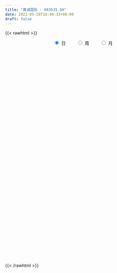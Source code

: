 ```yaml
---
title: "嘉诚国际 - 603535.SH"
date: 2022-05-20T16:40:33+08:00
draft: false
---
```

{{< rawhtml >}}
    <div style="text-align: center">
        <label style="padding: 1rem;"><input style="margin-right: .5rem" type="radio" name="period" value="D" checked onclick="period_change(this)">日</label>
        <label style="padding: 1rem;"><input style="margin-right: .5rem" type="radio" name="period" value="W" onclick="period_change(this)">周</label>
        <label style="padding: 1rem;"><input style="margin-right: .5rem" type="radio" name="period" value="M" onclick="period_change(this)">月</label>
    </div>
    <div id="chart" style="height: 700px;"></div> 
    <script type="text/javascript">
        const D_v = [5474.0,6728.0,9904.01,9000.8,18317.0,8540.0,7484.05,11068.0,3786.0,6692.0,7506.15,4840.0,6735.88,3877.0,5983.0,8461.0,4620.35,6652.0,7054.0,5650.88,4714.0,8158.06,8884.0,8873.06,5927.0,6206.0,4154.0,9718.0,14602.03,11935.88,9501.0,8837.0,4583.0,4669.0,15268.47,7965.76,5159.88,4636.0,4028.0,7026.0,6794.88,3741.0,4740.06,6861.77,4199.64,17019.88,8993.46,8560.58,42559.51,40808.96,31983.35,25104.99,23996.27,22132.36,21443.02,19028.98,17887.05,7284.05,8096.17,8415.13,5701.96,5012.75,5044.75,6566.85,5181.09,7405.0,5304.09,4815.17,4063.0,5772.0,2748.04,7797.25,18089.92,9396.36,6008.33,3926.34,6833.25,6961.84,33773.24,9481.35,6292.98,7517.74,4891.0,10297.82,16087.92,19793.38,14656.0,8674.0,8065.0,6380.0,11327.0,9931.0,9212.0,11318.58,12295.0,8792.34,22985.98,15482.66,10609.99,13402.08,10913.34,10750.28,13537.17,15151.98,39828.34,35372.65,31823.0,22790.06,21709.08,10260.0,13801.23,10175.88,7715.99,5511.0,7524.03,5510.0,6504.04,7995.0,5979.0,4345.0,8140.0,3617.0,11605.0,8611.0,5708.0,7889.0,6193.0,5546.0,10258.0,5137.0,11993.0,9915.0,7647.0,4811.0,6727.34,3953.0,9766.88,6467.88,5397.0,6968.88,4775.0,13165.0,14379.26,5887.02,20943.28,12425.0,17343.0,9926.0,10550.88,12128.0,7964.0,8994.0,11842.0,8363.17,7192.88,5686.0,4673.0,6340.0,12408.27,13201.0,5887.34,7025.26,9300.26,14498.0,10549.48,5328.9,7499.99,5837.08,7097.93,7334.6,12802.48,8952.0,8214.0,6678.26,6589.0,6432.0,7099.0,5095.0,4744.0,5756.0,5604.0,5386.0,6361.5,4472.5,4229.5,8813.0,17892.0,10541.91,9136.0,4436.0,8836.5,7533.0,8285.46,28966.44,21257.0,8160.84,29721.01,13032.84,11785.84,13395.33,13733.33,12494.0,10922.0,15006.01,17164.94,12459.99,14166.0,17310.97,9040.0,11892.14,7634.0,6482.0,3480.0,4760.0,5048.0,3838.0,12369.0,14850.99,30538.11,11161.0,15217.0,17423.0,10286.97,87327.69,58895.5,72169.39,66065.32,54083.2,36352.36,29902.13,26072.93,18416.57,16633.56,25506.0,22919.0,16959.0,18579.57,24999.69,18230.14,12375.0,11581.0,10399.88,31751.07,18454.0,11843.31,10471.0,6971.0,8501.0,9916.45,8753.0]
const D_histogram = [0.0,0.0318131054,0.109822654,0.181272612,0.2272727488,0.2244806878,0.2168363929,0.1710533358,0.1345634919,0.1029519081,0.1114561899,0.1087686959,0.0970576242,0.0813470384,0.0618660368,0.0351712065,-0.0316316421,-0.0780010043,-0.1076781613,-0.1333689724,-0.1504560165,-0.0921928751,-0.0188126017,0.0131542874,-0.0328172246,-0.0666079918,-0.0978417211,-0.0460764693,0.0945544133,0.2056691333,0.2258175802,0.1447426494,0.0887716544,0.0372654882,0.1146217818,0.1297161037,0.1339656899,0.0488076216,-0.0161395682,-0.0967842702,-0.198097698,-0.2576041585,-0.3031100063,-0.2769479043,-0.2180612308,-0.0559929621,0.0465757317,0.1178235392,0.3785939295,0.5241004961,0.5153663721,0.4766829113,0.3469958474,0.0924655145,-0.0579247997,-0.1732021632,-0.1709569215,-0.1768547391,-0.1769716718,-0.2023161726,-0.2194171214,-0.2528651568,-0.2420521753,-0.2232320525,-0.1890539057,-0.0982557857,-0.0544393374,-0.039428584,-0.069334947,-0.1026943602,-0.1273007885,-0.1148466596,0.0506332354,0.15007419,0.1757648887,0.182200952,0.1611378581,0.2065386847,0.2990433756,0.3000310554,0.2365402719,0.1615900478,0.0938669892,0.1227165434,0.1752041883,0.1672429554,0.0608029168,-0.0483137111,-0.1494487228,-0.2233461313,-0.3338627366,-0.4161047765,-0.505359518,-0.5753100416,-0.4960803212,-0.501868575,-0.6418219445,-0.7313471826,-0.7465290274,-0.5817903147,-0.4570950134,-0.3700130115,-0.3593675459,-0.3057489194,-0.0460672964,0.0937754982,0.0731035633,0.1231343071,0.1392719347,0.1215154442,0.0493452815,0.0520396399,0.0509818237,0.0443205886,0.0286518267,0.0336204661,0.0696942592,0.0428040085,0.0320062015,0.0324260935,0.0633936403,0.0855747664,0.0626003224,0.0168521578,0.0045001926,0.0513699934,0.0925796467,0.0965996879,0.1502694068,0.1674467916,0.2351360429,0.2423324727,0.2017491273,0.1596893824,0.1306704918,0.0791399179,0.0511201141,0.0430177966,0.0419824746,0.0268280727,0.0188736165,-0.0084447965,-0.0668704911,-0.0815898404,0.032874582,0.1060853996,0.2029664726,0.2555354977,0.2635907082,0.2120899993,0.1331352699,0.0344266211,-0.0498693907,-0.0695451112,-0.1138985142,-0.1315677826,-0.1446875398,-0.1175621517,-0.0708331324,-0.0862190663,-0.0738021891,-0.0425272216,-0.0367128176,-0.0419723131,-0.0716702854,-0.0747605253,-0.0582884578,-0.0322002866,-0.0243534809,-0.0538229114,-0.101823043,-0.154222301,-0.1820297745,-0.2021236471,-0.2152305728,-0.2138461018,-0.2686960756,-0.2742565379,-0.2645993072,-0.2331817379,-0.145844691,-0.034086108,0.0316771726,0.0708354601,0.0968476525,0.0549617156,-0.0076275163,-0.0256497426,0.0076011649,0.0208127329,0.0800744498,0.0717366157,0.0870344672,0.1448643494,0.2259907714,0.2831277916,0.4268873422,0.4773086338,0.5005959778,0.514087218,0.4072404199,0.2992022269,0.173700883,0.0568387723,0.0152057873,-0.1041243774,-0.3077804822,-0.4188958751,-0.4180038705,-0.3128166587,-0.275333851,-0.2388663865,-0.2114225224,-0.2167564964,-0.1837872626,-0.1619430955,-0.112110019,0.0907553066,0.2287253859,0.2627450837,0.3396330365,0.3594513921,0.388228351,0.5682839822,0.5982132804,0.5374956756,0.3727806027,0.0957837346,-0.0113723344,-0.1091787018,-0.1517146574,-0.2425482658,-0.2887781893,-0.4386250249,-0.5475591509,-0.5824099965,-0.6276611122,-0.5396965869,-0.4003341953,-0.2887566188,-0.1806396731,-0.073565972,0.0950552586,0.1636473771,0.2064177932,0.2398637523,0.2524017991,0.2423063354,0.2033235189,0.2026979883]
const D_fast = [0.0,0.0397663818,0.1452315939,0.2619997049,0.3648180288,0.4181461399,0.4647109432,0.46169122,0.4588422491,0.4529686423,0.4893369716,0.5138416515,0.5263949859,0.5310211598,0.5270066674,0.5091046386,0.4343938795,0.3685242662,0.311927569,0.2528945148,0.1981934665,0.2334083891,0.3020855121,0.337340973,0.2831651549,0.2327223897,0.1770282302,0.2172743647,0.3815438505,0.544075854,0.6206786959,0.5757894274,0.5420113461,0.4998215519,0.6058332909,0.6533566387,0.6910976475,0.6181414846,0.5491594027,0.4443186332,0.2934807808,0.1695732808,0.0482899314,0.0052150573,0.0095864231,0.1576564513,0.271869078,0.3725727703,0.727991643,1.0045233337,1.1246308026,1.2051180697,1.1621799676,0.9307660133,0.7658944992,0.6073165949,0.5668226062,0.5167111038,0.4723512532,0.3964277092,0.3244724801,0.2278081555,0.1781080931,0.1411202028,0.1280348733,0.1942690467,0.2244756607,0.2296292682,0.1823891684,0.1233561652,0.0669245397,0.0506670037,0.2288052076,0.3657647097,0.4353966306,0.4873829318,0.5066043025,0.6036398003,0.770905335,0.8469007787,0.8425450632,0.807992351,0.7637360397,0.8232647298,0.9195534217,0.9534029277,0.8621636183,0.7409685627,0.6024713702,0.4727374289,0.2787551394,0.0924869054,-0.1231077156,-0.3368857496,-0.3816761095,-0.5129315071,-0.8133403627,-1.0857023964,-1.287516498,-1.268225364,-1.2578038161,-1.263225067,-1.3424214879,-1.3652400913,-1.1170752924,-0.9537886232,-0.9561846673,-0.8753703467,-0.8244147354,-0.8117923649,-0.8716262072,-0.8559219389,-0.8442342992,-0.8398153871,-0.8483211923,-0.8349474364,-0.7814500785,-0.7976393271,-0.8004355837,-0.7919091684,-0.7450932115,-0.7015183938,-0.7088427572,-0.7503778823,-0.7616047994,-0.7018925002,-0.6375379353,-0.6093679721,-0.5181309015,-0.4590918188,-0.3326185567,-0.2648390088,-0.2549850723,-0.2571224717,-0.2534737393,-0.2852193337,-0.300459109,-0.2978069773,-0.2883466807,-0.2967940644,-0.3000301165,-0.3294597286,-0.404603046,-0.4397198554,-0.3170367875,-0.21730462,-0.0696819289,0.0467709707,0.1207238582,0.1222456491,0.0765747372,-0.0135272563,-0.1102906158,-0.1473526141,-0.2201806457,-0.2707418597,-0.3200335018,-0.3222986516,-0.2932779154,-0.330218616,-0.336252286,-0.3156091239,-0.3189729243,-0.3347254981,-0.3823410417,-0.404121413,-0.4022214599,-0.3841833603,-0.3824249249,-0.4253500833,-0.4988059756,-0.5897608089,-0.663075726,-0.7337005104,-0.8006150792,-0.8526921336,-0.9747161264,-1.0488407232,-1.1053333193,-1.1322111844,-1.0813353102,-0.9780982543,-0.9044156805,-0.847548528,-0.7973244225,-0.8254699305,-0.8899660415,-0.9144007035,-0.8792495047,-0.8608347535,-0.7815544241,-0.7719581043,-0.734901636,-0.6408556664,-0.5032315516,-0.3753125835,-0.1248311974,0.0449172527,0.1933535911,0.3353666358,0.3303299428,0.2970923064,0.2150161833,0.1123637657,0.0745322274,-0.0708290316,-0.351430257,-0.5672696186,-0.6708785816,-0.6438955345,-0.6752461895,-0.6984953217,-0.7239070882,-0.7834301863,-0.7964077682,-0.8150493749,-0.7932438032,-0.567689651,-0.3725382251,-0.2728322565,-0.1110360445,-0.0013548408,0.1244792058,0.4466058325,0.6260884509,0.6997447649,0.6282248427,0.3751739083,0.2651747556,0.1400737129,0.0596090929,-0.091861582,-0.2102860528,-0.4697891447,-0.7156130583,-0.8960664031,-1.0982327969,-1.1451924182,-1.1059135755,-1.0665251537,-1.0035681263,-0.9148859182,-0.7225008729,-0.6129969101,-0.5186220457,-0.4252101486,-0.3495716519,-0.2990905318,-0.2872424686,-0.2371935021]
const D_slow = [0.0,0.0079532764,0.0354089399,0.0807270929,0.1375452801,0.193665452,0.2478745503,0.2906378842,0.3242787572,0.3500167342,0.3778807817,0.4050729557,0.4293373617,0.4496741213,0.4651406305,0.4739334322,0.4660255216,0.4465252705,0.4196057302,0.3862634871,0.348649483,0.3256012642,0.3208981138,0.3241866857,0.3159823795,0.2993303816,0.2748699513,0.263350834,0.2869894373,0.3384067206,0.3948611157,0.431046778,0.4532396916,0.4625560637,0.4912115091,0.5236405351,0.5571319575,0.569333863,0.5652989709,0.5411029034,0.4915784788,0.4271774392,0.3513999377,0.2821629616,0.2276476539,0.2136494134,0.2252933463,0.2547492311,0.3493977135,0.4804228375,0.6092644305,0.7284351584,0.8151841202,0.8383004988,0.8238192989,0.7805187581,0.7377795277,0.6935658429,0.649322925,0.5987438818,0.5438896015,0.4806733123,0.4201602685,0.3643522553,0.3170887789,0.2925248325,0.2789149981,0.2690578521,0.2517241154,0.2260505253,0.1942253282,0.1655136633,0.1781719722,0.2156905197,0.2596317418,0.3051819798,0.3454664444,0.3971011156,0.4718619594,0.5468697233,0.6060047913,0.6464023032,0.6698690505,0.7005481864,0.7443492334,0.7861599723,0.8013607015,0.7892822737,0.751920093,0.6960835602,0.612617876,0.5085916819,0.3822518024,0.238424292,0.1144042117,-0.0110629321,-0.1715184182,-0.3543552138,-0.5409874707,-0.6864350493,-0.8007088027,-0.8932120556,-0.983053942,-1.0594911719,-1.071007996,-1.0475641214,-1.0292882306,-0.9985046538,-0.9636866701,-0.9333078091,-0.9209714887,-0.9079615788,-0.8952161228,-0.8841359757,-0.876973019,-0.8685679025,-0.8511443377,-0.8404433356,-0.8324417852,-0.8243352619,-0.8084868518,-0.7870931602,-0.7714430796,-0.7672300401,-0.766104992,-0.7532624936,-0.730117582,-0.70596766,-0.6684003083,-0.6265386104,-0.5677545997,-0.5071714815,-0.4567341997,-0.4168118541,-0.3841442311,-0.3643592516,-0.3515792231,-0.340824774,-0.3303291553,-0.3236221371,-0.318903733,-0.3210149321,-0.3377325549,-0.358130015,-0.3499113695,-0.3233900196,-0.2726484015,-0.208764527,-0.14286685,-0.0898443502,-0.0565605327,-0.0479538774,-0.0604212251,-0.0778075029,-0.1062821315,-0.1391740771,-0.175345962,-0.2047365,-0.2224447831,-0.2439995496,-0.2624500969,-0.2730819023,-0.2822601067,-0.292753185,-0.3106707563,-0.3293608877,-0.3439330021,-0.3519830738,-0.358071444,-0.3715271718,-0.3969829326,-0.4355385078,-0.4810459515,-0.5315768633,-0.5853845064,-0.6388460319,-0.7060200508,-0.7745841853,-0.8407340121,-0.8990294465,-0.9354906193,-0.9440121463,-0.9360928531,-0.9183839881,-0.894172075,-0.8804316461,-0.8823385252,-0.8887509608,-0.8868506696,-0.8816474864,-0.8616288739,-0.84369472,-0.8219361032,-0.7857200158,-0.729222323,-0.6584403751,-0.5517185396,-0.4323913811,-0.3072423867,-0.1787205822,-0.0769104772,-0.0021099204,0.0413153003,0.0555249934,0.0593264402,0.0332953458,-0.0436497747,-0.1483737435,-0.2528747111,-0.3310788758,-0.3999123385,-0.4596289352,-0.5124845658,-0.5666736899,-0.6126205055,-0.6531062794,-0.6811337842,-0.6584449575,-0.601263611,-0.5355773401,-0.450669081,-0.360806233,-0.2637491452,-0.1216781497,0.0278751704,0.1622490893,0.25544424,0.2793901737,0.2765470901,0.2492524146,0.2113237503,0.1506866838,0.0784921365,-0.0311641197,-0.1680539074,-0.3136564066,-0.4705716846,-0.6054958314,-0.7055793802,-0.7777685349,-0.8229284532,-0.8413199462,-0.8175561315,-0.7766442872,-0.7250398389,-0.6650739009,-0.6019734511,-0.5413968672,-0.4905659875,-0.4398914904]
const D_data = [['2021-05-11', 30.8092, 30.7594, 30.201, 31.0086],['2021-05-12', 30.6098, 31.2579, 30.211, 31.3077],['2021-05-13', 31.2579, 32.1951, 30.4503, 32.4544],['2021-05-14', 32.235, 32.6438, 31.906, 33.1224],['2021-05-17', 32.6538, 32.8233, 32.6538, 33.6409],['2021-05-18', 32.8233, 32.5341, 32.3447, 33.1024],['2021-05-19', 32.4643, 32.6538, 31.7963, 33.1224],['2021-05-20', 32.8931, 32.225, 31.8561, 32.8931],['2021-05-21', 32.225, 32.2849, 31.9159, 32.7535],['2021-05-24', 32.3048, 32.3048, 31.7365, 32.5042],['2021-05-25', 32.0854, 32.8831, 31.8063, 32.9828],['2021-05-26', 32.913, 32.903, 32.6737, 33.4215],['2021-05-27', 32.903, 32.8931, 31.2479, 33.0925],['2021-05-28', 32.903, 32.903, 32.4045, 33.3318],['2021-05-31', 32.7535, 32.8831, 31.906, 33.6608],['2021-06-01', 32.5541, 32.7734, 32.5441, 33.2022],['2021-06-02', 32.7734, 32.0854, 32.0057, 32.7734],['2021-06-03', 32.0555, 32.0555, 31.8661, 32.3547],['2021-06-04', 31.906, 32.0456, 30.9488, 32.4544],['2021-06-07', 31.7764, 31.906, 31.0186, 32.3447],['2021-06-08', 31.8561, 31.8362, 31.3077, 31.9459],['2021-06-09', 32.0755, 32.8432, 31.6767, 33.262],['2021-06-10', 33.0426, 33.3916, 32.4045, 33.5112],['2021-06-11', 33.3019, 33.2022, 32.9529, 34.1892],['2021-06-15', 33.6907, 32.225, 31.8362, 33.6907],['2021-06-16', 31.9259, 32.1652, 31.567, 32.4045],['2021-06-17', 32.1054, 31.9957, 31.567, 32.2549],['2021-06-18', 32.1054, 33.0725, 31.3875, 33.5511],['2021-06-21', 33.0725, 34.7675, 32.8432, 35.8045],['2021-06-22', 34.7675, 35.2461, 34.5183, 36.6919],['2021-06-23', 35.7546, 34.6878, 34.0895, 35.8942],['2021-06-24', 34.4285, 33.4614, 33.4614, 34.6878],['2021-06-25', 33.4614, 33.5611, 33.1623, 33.9998],['2021-06-28', 33.5412, 33.4414, 32.9429, 33.8702],['2021-06-29', 33.3816, 35.2561, 33.0526, 35.7945],['2021-06-30', 35.296, 34.8972, 34.4983, 35.8444],['2021-07-01', 34.7775, 34.9969, 34.4485, 35.2162],['2021-07-02', 34.6479, 33.8104, 33.7007, 35.1464],['2021-07-05', 33.8104, 33.7505, 33.591, 34.259],['2021-07-06', 34.3986, 33.1922, 32.6937, 34.3986],['2021-07-07', 32.8133, 32.3945, 32.0256, 33.7306],['2021-07-08', 32.2549, 32.3646, 31.906, 32.7435],['2021-07-09', 32.3048, 32.0854, 31.5869, 32.4444],['2021-07-12', 32.0854, 32.7435, 31.5769, 33.0426],['2021-07-13', 32.6538, 33.2221, 32.3048, 33.2321],['2021-07-14', 33.2321, 35.0367, 32.5142, 35.8843],['2021-07-15', 35.1763, 35.0367, 33.92, 35.5552],['2021-07-16', 34.4983, 35.2162, 34.4983, 35.8743],['2021-07-19', 35.8942, 38.7358, 35.8942, 38.7358],['2021-07-20', 37.8883, 38.8156, 37.1904, 39.6731],['2021-07-21', 38.7757, 37.7488, 37.4895, 40.052],['2021-07-22', 38.8854, 37.7388, 36.313, 39.2045],['2021-07-23', 37.6391, 36.5822, 35.964, 37.8684],['2021-07-26', 36.6719, 34.269, 33.7605, 36.9013],['2021-07-27', 34.259, 34.608, 34.1095, 36.3529],['2021-07-28', 32.1154, 34.3488, 32.1154, 34.8373],['2021-07-29', 33.9101, 35.4854, 33.9101, 35.974],['2021-07-30', 35.5951, 35.3359, 34.4585, 35.8344],['2021-08-02', 35.0467, 35.3458, 34.628, 35.625],['2021-08-03', 35.306, 34.8972, 34.618, 35.9939],['2021-08-04', 34.7975, 34.7975, 33.5112, 34.9969],['2021-08-05', 34.4983, 34.3388, 33.9998, 34.7875],['2021-08-06', 34.3288, 34.6977, 33.7904, 34.8473],['2021-08-09', 34.7775, 34.7476, 33.8602, 35.276],['2021-08-10', 34.6579, 34.967, 34.0995, 35.0766],['2021-08-11', 34.947, 35.9441, 34.7975, 36.1933],['2021-08-12', 36.03, 35.7, 35.05, 36.03],['2021-08-13', 35.5, 35.5, 34.8, 35.87],['2021-08-16', 35.5, 34.89, 34.56, 35.5],['2021-08-17', 34.86, 34.64, 34.09, 35.22],['2021-08-18', 34.8, 34.53, 34.25, 34.88],['2021-08-19', 34.58, 34.89, 34.28, 35.0],['2021-08-20', 34.89, 37.29, 34.38, 37.36],['2021-08-23', 36.99, 37.29, 35.78, 37.9],['2021-08-24', 37.0, 36.87, 36.54, 37.55],['2021-08-25', 36.23, 36.9, 36.23, 37.35],['2021-08-26', 37.03, 36.7, 35.8, 37.59],['2021-08-27', 36.45, 37.8, 36.1, 37.84],['2021-08-30', 37.8, 39.03, 36.45, 40.01],['2021-08-31', 38.66, 38.45, 37.21, 38.95],['2021-09-01', 38.4, 37.77, 36.81, 38.4],['2021-09-02', 37.23, 37.5, 36.0, 37.76],['2021-09-03', 37.01, 37.4, 36.69, 37.69],['2021-09-06', 37.89, 38.69, 37.13, 38.8],['2021-09-07', 38.65, 39.43, 38.52, 40.11],['2021-09-08', 40.0, 39.04, 38.35, 40.18],['2021-09-09', 38.97, 37.7, 36.96, 38.97],['2021-09-10', 37.37, 37.2, 36.95, 37.7],['2021-09-13', 37.0, 36.76, 36.13, 37.18],['2021-09-14', 36.55, 36.58, 36.36, 37.27],['2021-09-15', 36.56, 35.49, 35.35, 36.57],['2021-09-16', 35.73, 35.1, 34.4, 36.28],['2021-09-17', 35.03, 34.24, 33.68, 35.1],['2021-09-22', 33.58, 33.66, 32.5, 34.24],['2021-09-23', 33.5, 35.15, 33.2, 35.29],['2021-09-24', 35.56, 33.89, 33.68, 35.56],['2021-09-27', 34.2, 31.34, 30.5, 34.2],['2021-09-28', 31.34, 30.76, 30.37, 31.89],['2021-09-29', 30.51, 30.75, 30.51, 31.8],['2021-09-30', 31.86, 32.79, 31.03, 32.97],['2021-10-08', 33.12, 32.55, 32.3, 34.0],['2021-10-11', 32.56, 32.2, 31.61, 33.07],['2021-10-12', 31.97, 31.08, 30.0, 32.58],['2021-10-13', 31.1, 31.38, 30.75, 32.22],['2021-10-14', 31.77, 34.52, 31.41, 34.52],['2021-10-15', 35.2, 33.97, 33.1, 36.98],['2021-10-18', 33.7, 32.2, 31.29, 33.7],['2021-10-19', 32.56, 33.1, 32.56, 34.89],['2021-10-20', 33.04, 32.82, 32.67, 33.8],['2021-10-21', 33.05, 32.36, 32.1, 33.05],['2021-10-22', 32.06, 31.37, 31.19, 32.53],['2021-10-25', 31.35, 32.03, 30.7, 32.08],['2021-10-26', 32.0, 31.9, 31.65, 32.37],['2021-10-27', 31.94, 31.72, 31.46, 32.09],['2021-10-28', 31.75, 31.45, 31.23, 32.19],['2021-10-29', 31.9, 31.58, 31.04, 31.9],['2021-11-01', 31.7, 32.0, 31.18, 32.29],['2021-11-02', 32.7, 31.16, 31.0, 32.7],['2021-11-03', 31.31, 31.17, 30.68, 31.48],['2021-11-04', 31.32, 31.19, 31.09, 31.48],['2021-11-05', 31.19, 31.58, 30.9, 31.62],['2021-11-08', 31.58, 31.56, 31.1, 31.61],['2021-11-09', 31.63, 30.94, 30.35, 31.63],['2021-11-10', 30.59, 30.39, 30.07, 30.75],['2021-11-11', 30.34, 30.55, 30.34, 30.97],['2021-11-12', 30.75, 31.3, 30.43, 31.57],['2021-11-15', 31.34, 31.42, 31.13, 31.74],['2021-11-16', 31.3, 31.05, 31.01, 31.69],['2021-11-17', 31.39, 31.83, 30.61, 32.18],['2021-11-18', 31.79, 31.6, 31.51, 32.0],['2021-11-19', 31.48, 32.54, 31.35, 33.07],['2021-11-22', 32.48, 32.1, 31.95, 32.52],['2021-11-23', 32.09, 31.52, 31.5, 32.38],['2021-11-24', 31.69, 31.36, 31.1, 31.69],['2021-11-25', 31.45, 31.39, 30.68, 31.65],['2021-11-26', 31.37, 30.92, 30.81, 31.38],['2021-11-29', 30.7, 31.0, 30.0, 31.65],['2021-11-30', 30.84, 31.14, 30.84, 31.45],['2021-12-01', 31.12, 31.19, 30.86, 31.3],['2021-12-02', 31.29, 30.95, 30.75, 31.31],['2021-12-03', 31.18, 30.95, 30.65, 31.25],['2021-12-06', 30.93, 30.57, 30.5, 31.35],['2021-12-07', 30.63, 29.87, 29.2, 30.8],['2021-12-08', 29.95, 30.11, 29.67, 30.35],['2021-12-09', 30.36, 31.93, 30.08, 32.0],['2021-12-10', 31.91, 31.93, 31.12, 32.24],['2021-12-13', 32.3, 32.77, 31.99, 33.11],['2021-12-14', 32.98, 32.77, 32.4, 32.98],['2021-12-15', 32.77, 32.56, 32.14, 32.92],['2021-12-16', 32.56, 31.87, 31.54, 32.7],['2021-12-17', 31.83, 31.3, 31.1, 32.47],['2021-12-20', 31.2, 30.63, 30.45, 31.98],['2021-12-21', 30.63, 30.3, 30.0, 30.78],['2021-12-22', 30.35, 30.77, 30.3, 31.2],['2021-12-23', 30.77, 30.2, 30.05, 30.77],['2021-12-24', 30.13, 30.25, 29.8, 30.51],['2021-12-27', 30.28, 30.09, 29.7, 30.29],['2021-12-28', 30.19, 30.5, 29.9, 30.69],['2021-12-29', 30.49, 30.84, 30.03, 31.34],['2021-12-30', 30.87, 30.05, 30.02, 30.87],['2021-12-31', 30.05, 30.29, 29.92, 30.45],['2022-01-04', 30.3, 30.56, 30.17, 30.74],['2022-01-05', 30.68, 30.27, 30.2, 31.16],['2022-01-06', 30.1, 30.06, 29.85, 30.85],['2022-01-07', 30.1, 29.57, 29.41, 30.38],['2022-01-10', 29.68, 29.71, 29.11, 29.83],['2022-01-11', 29.8, 29.89, 29.71, 30.5],['2022-01-12', 30.08, 30.04, 29.65, 30.48],['2022-01-13', 30.25, 29.83, 29.73, 30.25],['2022-01-14', 29.88, 29.22, 29.2, 29.97],['2022-01-17', 29.02, 28.66, 28.56, 29.46],['2022-01-18', 28.79, 28.17, 28.13, 28.79],['2022-01-19', 28.29, 28.06, 27.75, 28.47],['2022-01-20', 27.84, 27.8, 27.41, 28.33],['2022-01-21', 27.89, 27.55, 27.31, 27.94],['2022-01-24', 27.15, 27.44, 27.1, 27.56],['2022-01-25', 27.65, 26.3, 26.2, 27.65],['2022-01-26', 26.38, 26.43, 25.0, 26.67],['2022-01-27', 26.54, 26.3, 26.03, 26.66],['2022-01-28', 26.3, 26.36, 25.77, 26.9],['2022-02-07', 26.47, 27.1, 26.46, 27.2],['2022-02-08', 27.3, 27.74, 27.04, 27.82],['2022-02-09', 27.83, 27.51, 27.13, 28.1],['2022-02-10', 27.4, 27.37, 27.25, 27.75],['2022-02-11', 27.46, 27.32, 26.91, 27.46],['2022-02-14', 27.25, 26.36, 26.02, 27.68],['2022-02-15', 26.47, 25.71, 25.28, 26.49],['2022-02-16', 25.71, 25.91, 25.1, 25.93],['2022-02-17', 26.01, 26.46, 25.7, 26.52],['2022-02-18', 26.29, 26.22, 25.96, 26.49],['2022-02-21', 26.22, 26.91, 26.15, 26.99],['2022-02-22', 26.8, 26.14, 25.92, 26.97],['2022-02-23', 26.28, 26.4, 25.94, 26.45],['2022-02-24', 26.39, 27.11, 26.19, 27.73],['2022-02-25', 27.35, 27.82, 27.11, 28.75],['2022-02-28', 27.78, 28.0, 27.02, 28.05],['2022-03-01', 27.99, 29.83, 27.51, 29.84],['2022-03-02', 29.8, 29.48, 29.23, 29.8],['2022-03-03', 29.4, 29.68, 29.4, 30.24],['2022-03-04', 29.65, 30.03, 29.38, 30.39],['2022-03-07', 29.75, 28.62, 28.5, 30.0],['2022-03-08', 28.56, 28.3, 28.01, 28.91],['2022-03-09', 27.61, 27.64, 25.5, 28.53],['2022-03-10', 27.98, 27.19, 27.0, 28.5],['2022-03-11', 27.0, 27.74, 26.54, 27.87],['2022-03-14', 28.0, 26.3, 26.22, 28.0],['2022-03-15', 26.14, 24.2, 24.03, 26.19],['2022-03-16', 24.51, 24.2, 23.2, 24.87],['2022-03-17', 24.35, 24.94, 24.35, 25.32],['2022-03-18', 24.96, 26.2, 24.96, 26.31],['2022-03-21', 26.43, 25.45, 25.12, 26.43],['2022-03-22', 25.27, 25.37, 24.88, 25.52],['2022-03-23', 25.25, 25.18, 25.0, 25.32],['2022-03-24', 25.29, 24.58, 24.5, 25.29],['2022-03-25', 24.6, 24.89, 24.24, 25.18],['2022-03-28', 24.85, 24.67, 24.04, 24.97],['2022-03-29', 24.66, 25.01, 24.49, 25.97],['2022-03-30', 25.02, 27.51, 25.02, 27.51],['2022-03-31', 28.06, 27.66, 27.53, 28.99],['2022-04-01', 27.53, 26.94, 26.58, 27.62],['2022-04-06', 27.26, 27.95, 26.95, 28.5],['2022-04-07', 27.97, 27.72, 27.6, 29.02],['2022-04-08', 27.7, 28.22, 27.44, 28.3],['2022-04-11', 31.0, 31.04, 29.8, 31.04],['2022-04-12', 31.0, 30.19, 29.0, 31.0],['2022-04-13', 30.19, 29.44, 29.44, 33.0],['2022-04-14', 29.33, 27.92, 27.89, 29.7],['2022-04-15', 27.7, 25.54, 25.21, 27.78],['2022-04-18', 25.53, 26.7, 24.49, 27.28],['2022-04-19', 26.64, 26.25, 26.15, 27.98],['2022-04-20', 26.37, 26.49, 26.23, 27.1],['2022-04-21', 26.11, 25.39, 25.36, 26.68],['2022-04-22', 25.4, 25.38, 24.85, 25.8],['2022-04-25', 25.01, 23.26, 23.01, 25.05],['2022-04-26', 23.65, 22.66, 22.32, 23.92],['2022-04-27', 21.85, 22.71, 21.23, 22.79],['2022-04-28', 23.41, 21.82, 21.61, 23.5],['2022-04-29', 22.0, 23.06, 21.6, 23.37],['2022-05-05', 22.85, 23.85, 22.75, 24.13],['2022-05-06', 23.55, 23.8, 23.06, 24.1],['2022-05-09', 23.8, 24.05, 23.8, 24.74],['2022-05-10', 23.8, 24.4, 23.42, 24.56],['2022-05-11', 24.45, 25.81, 24.31, 26.44],['2022-05-12', 25.6, 25.19, 24.82, 25.99],['2022-05-13', 25.42, 25.21, 24.76, 25.58],['2022-05-16', 25.18, 25.38, 25.01, 25.55],['2022-05-17', 25.36, 25.35, 24.8, 25.38],['2022-05-18', 25.17, 25.19, 25.09, 25.69],['2022-05-19', 24.87, 24.8, 24.5, 25.08],['2022-05-20', 24.9, 25.27, 24.8, 25.48]]
const W_v = [1918.36,638078.1,645317.14,921900.0600000001,381614.3,212205.93,180772.41,125463.66,262463.07,479162.23,600516.15,276109.27,227722.71,199058.41,89246.9,81198.03,172840.54,82297.56,124893.42,128399.52,86017.57,77725.22,135008.07,173394.89,101661.37,67053.31,25749.56,19013.44,84896.51,153885.44,119826.87,78626.5,105529.38,115402.26,321308.0,218753.27,70042.64,71795.19,161531.31,153551.68,356500.29,307263.05,530645.4300000001,342356.27,207185.32,329614.91,300654.47,200635.6,156066.63,133544.92,128994.08,123935.27,162320.23,80996.24,102726.07,72466.63,80609.96,126582.26,115527.82,117765.05,104088.96,150663.91,110524.48,106201.56,175526.2,196849.04,89704.76,74600.61,70727.2,129116.42,73431.4,50454.57,105116.35,80804.16,52153.4,47528.76,164466.89,280406.35,210485.14,248998.25,163674.79,174040.67,132753.66,277366.29,206875.36,121316.97,106140.68,24248.65,70404.96,64850.08,52953.0,84535.07,155364.0,59947.0,51654.88,78934.72,85678.32,50368.67,39978.35,72173.62,84987.32,43172.88,30085.3,66715.18,46300.53,52743.59,40864.0,62559.69,47395.65,6048.0,73647.4,154318.77,68429.03,103655.03,74268.88,50292.92,26859.06,22606.0,22280.0,22587.22,45771.65,36244.24,46103.61,59389.04,36179.94,35470.59,61623.91,43004.0,73645.52,67139.59,61579.24,77735.78,48856.63,109934.61,85509.47,102325.28,214381.28,98097.35,70366.76,48297.0,125620.97,64644.8,44178.0,73198.57,54960.44,68586.38,70042.45,222614.64,203903.98,140440.77,161862.15,265624.87,226091.88,144219.47,395387.39,407181.54,333865.37,206681.84,301221.68,142749.31,64915.04,30327.0,150286.17,129256.26,137802.58,114313.27,127516.46,161280.48,108797.95,178590.52,89736.97,72847.81,67097.79,50893.81,158441.98,148972.66,242630.07,121996.5,94983.89,43202.01,42682.24,159198.21,100096.38,63524.82,65505.97,101082.44,55001.71,36646.9,44406.13,50889.04,82179.23,25498.4,36555.81,49195.05,29651.03,32770.35,36280.0,26005.0,49458.91,37699.11,26329.94,45635.33,164453.08,87775.46,32270.76,29272.2,38470.21,33126.12,61956.31,69509.12,44915.0,32405.92,62480.71,10913.34,114640.42,100383.37,36436.9,32963.04,37430.0,39127.0,33053.34,33375.64,66799.56,57911.88,42078.05,42509.61,41373.0,33098.5,43235.74,29126.0,26053.5,50818.91,74878.4,76095.86,69320.28,64869.1,27404.0,72757.1,42926.97,338541.1,127377.55,108963.26,30605.14,84029.26,44612.45]
const W_histogram = [0.0,-0.0350039886,0.1493661512,0.5112250796,0.4435397035,0.3172964703,0.2208781652,0.051441964,0.1469066613,0.4449503954,0.3382818306,0.2059066287,0.1795330171,-0.1482106288,-0.4235646336,-0.618173207,-0.6718104663,-0.7621306229,-0.8058426942,-0.7399514748,-0.6427600652,-0.5727146161,-0.4395404371,-0.3209027025,-0.44063417,-0.6568667718,-0.7038549184,-0.6425727346,-0.4582960816,-0.2899241303,-0.2153167916,-0.2572849981,-0.087006871,0.1431895504,0.3210477923,0.2829024177,0.3176218788,0.387962674,0.4902069812,0.5645211227,0.7812112368,0.819463308,0.8402928772,0.8516050423,0.6458681568,0.6826128469,0.3253825913,0.1922111464,0.0012466646,-0.1245721733,-0.4521809656,-0.602019853,-0.7276056623,-0.7251575665,-0.7052066213,-0.6863213889,-0.6095706521,-0.4664146336,-0.2969044756,-0.3358165188,-0.2977993582,-0.2909978427,-0.2026549926,-0.1662837972,-0.0222568953,0.0330583427,0.0064767912,0.0105953691,0.0557651445,0.0725096421,0.0792079072,0.140827695,0.1930000433,0.1869300898,0.1675533462,0.1524486128,0.2608004334,0.3167708523,0.3847677649,0.3915904074,0.3966256186,0.4579699373,0.4180413564,0.5866895701,0.5394513337,0.4828908279,0.348010497,0.2182006738,0.0455842747,-0.0995559203,-0.2202709608,-0.2407146979,-0.3025443516,-0.3107719555,-0.2501526751,-0.176705127,-0.1094306042,-0.0834959457,-0.0675447944,-0.0161137484,-0.0217106894,-0.0817136841,-0.0964979488,-0.0547204203,-0.0346437911,0.0221479013,0.0704297033,0.1170168477,0.0971512239,0.0839409777,0.1247918677,0.1318860628,0.1614647168,0.2139900431,0.1782415513,0.0848353359,0.0271105647,-0.0344055311,-0.0525815438,-0.0539116244,-0.0280318251,-0.0193137047,0.0244579433,0.0542948091,0.0591402039,0.0112119491,-0.1122600454,-0.1921455155,-0.1641048192,-0.2113423803,-0.1457751882,-0.1557137808,-0.1969006684,-0.1765570307,-0.1670616031,-0.1245902006,-0.062128961,0.0135259554,0.0618000673,0.1041659722,0.1574671735,0.1359544982,0.1538515574,0.1970564071,0.1945251301,0.2256983759,0.3151090252,0.4666446477,0.6202488825,0.6615270139,0.7001990997,0.9677743887,1.0794366859,0.8884461232,1.14441351,1.7090372449,2.1460136011,2.3313844895,2.6882680423,2.6155843994,2.2766041425,2.1084400062,2.098434658,1.8797914866,1.3562047257,0.7988310785,0.3380376458,-0.2494599003,-0.431958991,-0.2686109859,-0.4748421073,-0.7213889025,-1.0569021824,-1.2372894808,-1.8083096174,-2.1058798571,-2.1817595738,-2.2439907732,-2.187488638,-2.0729926417,-1.7077208129,-1.2889683624,-1.0542331589,-0.8645646664,-0.778564222,-1.0020670466,-1.256035437,-1.3875658152,-1.4195715942,-1.4052863892,-1.2577181134,-1.0206690575,-0.7229956022,-0.5113597173,-0.3012294677,-0.1965346961,-0.0344363952,0.0731336915,0.1801793234,0.2656024961,0.206394531,0.3690537471,0.5487815879,0.5618244143,0.5072355861,0.503891436,0.5947259991,0.6567861468,0.6379867303,0.5808010339,0.3250928144,0.1241823212,-0.0799962433,-0.2204542753,-0.207170688,-0.3542960045,-0.4141148144,-0.4285336545,-0.4306330447,-0.32691644,-0.3440868253,-0.3300433452,-0.2357927854,-0.1984197711,-0.2250068356,-0.220215011,-0.2440062119,-0.2602968502,-0.354678346,-0.4616171823,-0.4325607095,-0.4502666942,-0.3230203631,-0.0719261879,-0.0433849078,-0.107869521,-0.2123566527,-0.1215278459,0.0380971966,-0.0203302015,-0.051498935,-0.2016773262,-0.2228343513,-0.1187484781,-0.0275023304]
const W_fast = [0.0,-0.0437549858,0.1779566919,0.6676218902,0.7108214399,0.6639023243,0.6227035605,0.4661278503,0.598319213,1.0076005459,0.9855024388,0.904603894,0.9231135367,0.5583172336,0.1770720704,-0.1720798047,-0.3936696806,-0.674522493,-0.9196952378,-1.038791887,-1.1022904938,-1.1754236987,-1.152134629,-1.11372257,-1.34361258,-1.7240618747,-1.9470137509,-2.0463747507,-1.9766721181,-1.8807811995,-1.8600030587,-1.9662925147,-1.8177661054,-1.5517722963,-1.2936521063,-1.2610718765,-1.1469469457,-0.9796154821,-0.7548194295,-0.5393750074,-0.127382084,0.1157358142,0.3466386027,0.5708520283,0.5265821821,0.7339800839,0.4580954761,0.3729768178,0.1823240022,0.025362121,-0.4152919127,-0.7156357634,-1.0231229882,-1.2019642841,-1.3583149942,-1.511010109,-1.5866520353,-1.5600996752,-1.4648156361,-1.587681809,-1.6241144879,-1.6900624331,-1.6523833311,-1.657583085,-1.5191204069,-1.4555405833,-1.480502937,-1.4737355169,-1.4146244553,-1.3797525472,-1.3532523052,-1.2564255937,-1.1560032345,-1.1153406656,-1.0928290727,-1.0698216529,-0.896269724,-0.7611065919,-0.5969177381,-0.4921974938,-0.388005878,-0.2121690749,-0.1475873167,0.1677332895,0.2553578865,0.3195200877,0.2716423811,0.1963827263,0.0351623959,-0.1348667792,-0.3106495599,-0.3912719714,-0.528737713,-0.6146583058,-0.6165771942,-0.5873059278,-0.5473890561,-0.542328384,-0.5432634313,-0.4958608224,-0.5068854358,-0.5873168515,-0.6262256034,-0.5981281799,-0.5867124985,-0.5243838308,-0.458494603,-0.3826532467,-0.3782310644,-0.3704560662,-0.2984072093,-0.2583414985,-0.1883966653,-0.0823738283,-0.0735619323,-0.1457593137,-0.1967064437,-0.2668239223,-0.2981453209,-0.3129533076,-0.2940814646,-0.2901917704,-0.2403056365,-0.1968950685,-0.1772646227,-0.2223898903,-0.373926896,-0.501848745,-0.5148342536,-0.6149074098,-0.5857840147,-0.6346510525,-0.7250631072,-0.7488587272,-0.7811287004,-0.7698048481,-0.7228758487,-0.6438394434,-0.5801153147,-0.5117079167,-0.4190399221,-0.4065639728,-0.3502040243,-0.2577350728,-0.2116350673,-0.1240372275,0.0441506781,0.3123474625,0.621013918,0.8276738028,1.0413956636,1.5509145497,1.9324360184,1.9635569865,2.5056277509,3.497510797,4.4709905534,5.2392075642,6.2681581275,6.8493705845,7.0795413632,7.4384872284,7.9530905447,8.204395245,8.0198596655,7.662193788,7.2859097667,6.6360472455,6.3455584071,6.4417536658,6.1168120175,5.6899179966,5.0901791712,4.6004695026,3.5773719616,2.7533317576,2.1320121475,1.5087832548,1.0184132305,0.6146610663,0.553002692,0.6495130518,0.6206899656,0.5942172916,0.4855766804,0.0115570941,-0.5564201555,-1.0348419875,-1.4217406651,-1.7587770573,-1.9256383098,-1.9437565184,-1.8268319637,-1.7430360081,-1.6082131254,-1.5526520279,-1.3991628258,-1.2733093161,-1.1212188534,-0.9693950567,-0.9770043891,-0.7220817362,-0.4051584984,-0.2516595685,-0.1794395001,-0.0568107913,0.1827052717,0.4089619561,0.5496592221,0.6376737842,0.4632387683,0.2933738554,0.0691962301,-0.1263753707,-0.1648844554,-0.400583773,-0.5639312865,-0.6854835403,-0.7952411917,-0.7732536969,-0.8764457886,-0.9449131448,-0.9096107813,-0.9218427098,-1.0046814832,-1.0549434114,-1.1397361652,-1.221101016,-1.4041520984,-1.6264952302,-1.7055789348,-1.835851593,-1.7893603527,-1.5562477244,-1.5385526713,-1.6300046647,-1.7875809597,-1.7271341143,-1.5579847726,-1.6214947212,-1.6655381884,-1.8661359112,-1.9430015241,-1.8686027704,-1.7842322053]
const W_slow = [0.0,-0.0087509972,0.0285905407,0.1563968106,0.2672817364,0.346605854,0.4018253953,0.4146858863,0.4514125516,0.5626501505,0.6472206082,0.6986972653,0.7435805196,0.7065278624,0.600636704,0.4460934023,0.2781407857,0.08760813,-0.1138525436,-0.2988404123,-0.4595304286,-0.6027090826,-0.7125941919,-0.7928198675,-0.90297841,-1.067195103,-1.2431588326,-1.4038020162,-1.5183760366,-1.5908570692,-1.6446862671,-1.7090075166,-1.7307592343,-1.6949618467,-1.6146998987,-1.5439742942,-1.4645688245,-1.367578156,-1.2450264107,-1.1038961301,-0.9085933209,-0.7037274938,-0.4936542745,-0.280753014,-0.1192859748,0.051367237,0.1327128848,0.1807656714,0.1810773376,0.1499342942,0.0368890529,-0.1136159104,-0.295517326,-0.4768067176,-0.6531083729,-0.8246887201,-0.9770813832,-1.0936850416,-1.1679111605,-1.2518652902,-1.3263151297,-1.3990645904,-1.4497283386,-1.4912992879,-1.4968635117,-1.488598926,-1.4869797282,-1.4843308859,-1.4703895998,-1.4522621893,-1.4324602125,-1.3972532887,-1.3490032779,-1.3022707554,-1.2603824189,-1.2222702657,-1.1570701573,-1.0778774442,-0.981685503,-0.8837879012,-0.7846314965,-0.6701390122,-0.5656286731,-0.4189562806,-0.2840934472,-0.1633707402,-0.0763681159,-0.0218179475,-0.0104218788,-0.0353108589,-0.0903785991,-0.1505572736,-0.2261933615,-0.3038863503,-0.3664245191,-0.4106008008,-0.4379584519,-0.4588324383,-0.4757186369,-0.479747074,-0.4851747464,-0.5056031674,-0.5297276546,-0.5434077597,-0.5520687074,-0.5465317321,-0.5289243063,-0.4996700944,-0.4753822884,-0.4543970439,-0.423199077,-0.3902275613,-0.3498613821,-0.2963638714,-0.2518034835,-0.2305946496,-0.2238170084,-0.2324183912,-0.2455637771,-0.2590416832,-0.2660496395,-0.2708780657,-0.2647635798,-0.2511898776,-0.2364048266,-0.2336018393,-0.2616668507,-0.3097032295,-0.3507294343,-0.4035650294,-0.4400088265,-0.4789372717,-0.5281624388,-0.5723016965,-0.6140670973,-0.6452146474,-0.6607468877,-0.6573653988,-0.641915382,-0.6158738889,-0.5765070956,-0.542518471,-0.5040555817,-0.4547914799,-0.4061601974,-0.3497356034,-0.2709583471,-0.1542971852,0.0007650355,0.1661467889,0.3411965639,0.583140161,0.8529993325,1.0751108633,1.3612142408,1.788473552,2.3249769523,2.9078230747,3.5798900853,4.2337861851,4.8029372207,5.3300472223,5.8546558868,6.3246037584,6.6636549398,6.8633627095,6.9478721209,6.8855071458,6.7775173981,6.7103646516,6.5916541248,6.4113068992,6.1470813536,5.8377589834,5.385681579,4.8592116147,4.3137717213,3.752774028,3.2059018685,2.6876537081,2.2607235048,1.9384814142,1.6749231245,1.4587819579,1.2641409024,1.0136241407,0.6996152815,0.3527238277,-0.0021690708,-0.3534906681,-0.6679201965,-0.9230874609,-1.1038363614,-1.2316762908,-1.3069836577,-1.3561173317,-1.3647264305,-1.3464430077,-1.3013981768,-1.2349975528,-1.18339892,-1.0911354833,-0.9539400863,-0.8134839827,-0.6866750862,-0.5607022272,-0.4120207274,-0.2478241907,-0.0883275082,0.0568727503,0.1381459539,0.1691915342,0.1491924734,0.0940789046,0.0422862326,-0.0462877686,-0.1498164722,-0.2569498858,-0.364608147,-0.446337257,-0.5323589633,-0.6148697996,-0.6738179959,-0.7234229387,-0.7796746476,-0.8347284004,-0.8957299533,-0.9608041659,-1.0494737524,-1.1648780479,-1.2730182253,-1.3855848989,-1.4663399896,-1.4843215366,-1.4951677635,-1.5221351438,-1.575224307,-1.6056062684,-1.5960819693,-1.6011645197,-1.6140392534,-1.664458585,-1.7201671728,-1.7498542923,-1.7567298749]
const W_data = [['2017-08-11', 21.3908, 28.4623, 21.3908, 28.4623],['2017-08-18', 31.3124, 27.9138, 26.2488, 31.3124],['2017-08-25', 27.8257, 31.1166, 27.6885, 32.3213],['2017-09-01', 31.5377, 35.1028, 31.3418, 37.5906],['2017-09-08', 35.7297, 30.9305, 30.4114, 35.7297],['2017-09-15', 30.9403, 30.0196, 29.8237, 32.2037],['2017-09-22', 29.9608, 30.0588, 28.7071, 30.8521],['2017-09-29', 29.7453, 28.5896, 28.3056, 30.4407],['2017-10-13', 29.0989, 31.8511, 28.6484, 32.6151],['2017-10-20', 32.5661, 35.7689, 30.1665, 35.7689],['2017-10-27', 38.1881, 31.6161, 31.4496, 39.3438],['2017-11-03', 31.6846, 30.9598, 29.5103, 32.2625],['2017-11-10', 31.3418, 32.1156, 31.0774, 32.6347],['2017-11-17', 32.2527, 27.4927, 26.9931, 32.5563],['2017-11-24', 27.4241, 26.3761, 26.2488, 28.3937],['2017-12-01', 26.5426, 25.7689, 24.8776, 26.6112],['2017-12-08', 25.5044, 26.3957, 24.8776, 26.9344],['2017-12-15', 26.3467, 24.9951, 24.8776, 26.3565],['2017-12-22', 25.0245, 24.5837, 24.192, 26.3271],['2017-12-29', 24.4956, 25.3673, 23.8296, 25.7591],['2018-01-05', 25.6121, 25.5926, 25.2693, 26.3075],['2018-01-12', 25.5632, 25.142, 24.525, 25.8374],['2018-01-19', 25.0735, 25.9843, 23.9961, 26.2977],['2018-01-26', 25.7395, 26.0725, 25.3085, 27.8844],['2018-02-02', 25.9549, 22.6543, 21.4594, 26.1802],['2018-02-09', 22.4976, 19.951, 19.3928, 22.4976],['2018-02-14', 20.0784, 20.6464, 20.0784, 21.1753],['2018-02-23', 20.8521, 21.3124, 20.8227, 21.4789],['2018-03-02', 22.3213, 22.8697, 21.9785, 23.3105],['2018-03-09', 23.0069, 23.1048, 22.145, 23.8002],['2018-03-16', 23.2321, 22.1548, 21.8609, 23.9765],['2018-03-23', 21.9589, 20.3526, 20.2351, 23.144],['2018-03-30', 19.716, 22.9775, 19.716, 23.1146],['2018-04-04', 22.6249, 24.5935, 22.0666, 24.9167],['2018-04-13', 25.1714, 24.9951, 24.0842, 26.9931],['2018-04-20', 27.4927, 22.6836, 22.4976, 27.4927],['2018-04-27', 22.5269, 23.6141, 22.145, 23.8198],['2018-05-04', 23.6729, 24.427, 23.1244, 25.1224],['2018-05-11', 24.5837, 25.4616, 24.3683, 26.3995],['2018-05-18', 25.9158, 25.8467, 24.8002, 26.4193],['2018-05-25', 25.9948, 28.8183, 25.3728, 31.2371],['2018-06-01', 28.2358, 27.8014, 24.2868, 28.4136],['2018-06-08', 27.4757, 28.3247, 26.4588, 32.5798],['2018-06-15', 28.2457, 28.9171, 27.1597, 30.1117],['2018-06-22', 27.1202, 26.2416, 24.583, 27.604],['2018-06-29', 26.0639, 29.3515, 25.5702, 29.5983],['2018-07-06', 28.4037, 23.961, 23.26, 28.8085],['2018-07-13', 23.9412, 25.669, 23.3884, 25.7578],['2018-07-20', 25.4221, 24.1683, 23.5562, 26.1428],['2018-07-27', 24.04, 24.0992, 23.2699, 24.5533],['2018-08-03', 23.9314, 20.1205, 19.775, 24.0103],['2018-08-10', 19.8243, 20.624, 18.8371, 20.6635],['2018-08-17', 20.0415, 19.617, 19.5973, 23.1909],['2018-08-24', 19.3307, 20.2489, 19.3307, 20.5944],['2018-08-31', 20.1896, 19.8737, 19.6861, 21.4237],['2018-09-07', 19.8539, 19.3011, 18.916, 20.4068],['2018-09-14', 19.3406, 19.6367, 18.8568, 20.0415],['2018-09-21', 19.459, 20.4858, 19.0444, 20.7524],['2018-09-28', 20.4661, 21.1966, 20.0514, 21.947],['2018-10-12', 20.6734, 18.5113, 17.3265, 21.1078],['2018-10-19', 18.6594, 19.0345, 17.4746, 19.0543],['2018-10-26', 19.0641, 18.3336, 17.9485, 20.5845],['2018-11-02', 18.3237, 19.2122, 17.7708, 19.2221],['2018-11-09', 19.2024, 18.5409, 18.3829, 19.5281],['2018-11-16', 18.61, 20.0909, 18.4323, 20.2192],['2018-11-23', 20.1106, 19.311, 18.9753, 21.1275],['2018-11-30', 19.0148, 18.1657, 17.6721, 19.3307],['2018-12-07', 18.8568, 18.2842, 18.0867, 18.8568],['2018-12-14', 18.1558, 18.7482, 17.9288, 19.4492],['2018-12-21', 19.2024, 18.4027, 18.1855, 20.239],['2018-12-28', 18.3237, 18.1953, 18.0176, 18.8667],['2019-01-04', 18.2546, 18.9555, 18.067, 19.074],['2019-01-11', 19.3406, 19.0839, 18.5606, 19.3406],['2019-01-18', 19.0246, 18.4422, 18.1657, 19.0543],['2019-01-25', 18.4619, 18.1657, 18.1065, 18.6001],['2019-02-01', 18.1953, 18.0769, 17.3562, 18.3829],['2019-02-15', 18.0867, 19.8737, 17.9485, 19.9922],['2019-02-22', 20.2489, 19.7355, 19.311, 21.9371],['2019-03-01', 19.9428, 20.3575, 19.7651, 20.7326],['2019-03-08', 20.4364, 19.9724, 19.9231, 21.6014],['2019-03-15', 20.239, 20.1797, 19.696, 21.0979],['2019-03-22', 20.1797, 21.3052, 19.9922, 21.4829],['2019-03-29', 20.9597, 20.3575, 19.8046, 21.4138],['2019-04-04', 20.3969, 23.6549, 20.3969, 25.4123],['2019-04-12', 23.2501, 21.6804, 21.4533, 23.4772],['2019-04-19', 22.0161, 21.6606, 21.4336, 22.2135],['2019-04-26', 21.7495, 20.4759, 20.3871, 22.3024],['2019-04-30', 20.4858, 20.0415, 19.7453, 20.624],['2019-05-10', 19.1629, 18.7877, 17.9189, 19.4393],['2019-05-17', 18.5705, 18.2447, 18.1657, 19.3504],['2019-05-24', 18.2644, 17.6918, 17.3957, 18.452],['2019-05-31', 17.6523, 18.3632, 17.5536, 18.6988],['2019-06-06', 20.1995, 17.3759, 17.3759, 20.1995],['2019-06-14', 17.4253, 17.5734, 17.366, 18.1065],['2019-06-21', 17.5931, 18.3054, 17.5635, 18.4443],['2019-06-28', 18.3054, 18.6031, 17.8094, 19.1488],['2019-07-05', 18.8511, 18.7321, 18.365, 19.1091],['2019-07-12', 18.7321, 18.3253, 17.9483, 18.7618],['2019-07-19', 18.3054, 18.1864, 18.0078, 18.5535],['2019-07-26', 18.0772, 18.7122, 17.7399, 18.7916],['2019-08-02', 18.613, 18.0376, 17.9185, 19.0099],['2019-08-09', 17.8887, 17.0652, 16.8966, 18.1566],['2019-08-16', 16.9759, 17.2835, 16.8966, 17.6407],['2019-08-23', 17.6506, 17.9284, 17.5613, 18.355],['2019-08-30', 17.4621, 17.7101, 17.4224, 18.236],['2019-09-06', 17.7597, 18.2955, 17.6903, 18.4146],['2019-09-12', 18.4047, 18.4344, 18.236, 18.6329],['2019-09-20', 18.4543, 18.6725, 18.0872, 18.9702],['2019-09-27', 18.6725, 17.9284, 17.8094, 18.6725],['2019-09-30', 17.9284, 17.9284, 17.8689, 18.2459],['2019-10-11', 17.8193, 18.7023, 17.7201, 19.0],['2019-10-18', 18.8015, 18.4543, 18.4047, 20.0417],['2019-10-25', 18.3848, 18.9007, 18.1665, 18.9503],['2019-11-01', 19.0297, 19.5159, 18.6527, 19.5754],['2019-11-08', 19.4663, 18.5733, 18.5634, 19.506],['2019-11-15', 18.4642, 17.5712, 17.4621, 18.6924],['2019-11-22', 17.5216, 17.6208, 17.5117, 17.9185],['2019-11-29', 17.5712, 17.2141, 17.1148, 17.6705],['2019-12-06', 17.2041, 17.472, 17.0851, 17.5117],['2019-12-13', 17.6109, 17.5514, 17.2736, 17.6109],['2019-12-20', 17.6308, 17.8887, 17.5216, 18.0772],['2019-12-27', 17.8391, 17.7101, 17.5216, 18.0177],['2020-01-03', 17.7101, 18.2558, 17.3827, 18.2558],['2020-01-10', 18.0971, 18.2757, 17.8689, 18.5039],['2020-01-17', 18.2856, 18.0673, 18.0078, 18.4245],['2020-01-23', 18.1467, 17.2835, 17.1248, 18.3451],['2020-02-07', 15.5571, 15.7953, 14.3169, 16.1624],['2020-02-14', 15.6663, 15.6266, 15.5571, 16.0532],['2020-02-21', 15.7853, 16.6485, 15.7853, 16.8668],['2020-02-28', 16.6485, 15.448, 15.4083, 16.6882],['2020-03-06', 15.4282, 16.7081, 15.4282, 16.966],['2020-03-13', 16.7081, 15.7258, 15.0611, 17.0156],['2020-03-20', 15.8945, 14.9817, 14.6047, 16.0731],['2020-03-27', 14.694, 15.4678, 14.5154, 16.6088],['2020-04-03', 14.813, 15.19, 14.4062, 15.448],['2020-04-10', 15.2793, 15.5373, 15.2, 16.6287],['2020-04-17', 15.4579, 15.9044, 15.2595, 17.601],['2020-04-24', 15.8746, 16.331, 15.6762, 16.6287],['2020-04-30', 16.3906, 16.2616, 15.6861, 16.7973],['2020-05-08', 16.0532, 16.4104, 15.8846, 16.5989],['2020-05-15', 16.4699, 16.8271, 16.3509, 17.3728],['2020-05-22', 16.7874, 16.0135, 15.9143, 16.966],['2020-05-29', 16.083, 16.5394, 16.0235, 16.6287],['2020-06-05', 16.589, 17.095, 16.5394, 17.353],['2020-06-12', 17.1347, 16.7279, 16.4898, 17.343],['2020-06-19', 16.6783, 17.343, 16.6684, 17.5911],['2020-06-24', 17.2934, 18.5733, 17.0851, 19.0],['2020-07-03', 18.4443, 20.2898, 18.4047, 20.7958],['2020-07-10', 20.2402, 21.5697, 20.0516, 22.2245],['2020-07-17', 21.8574, 21.2175, 20.0409, 22.3039],['2020-07-24', 21.2075, 21.9852, 20.3401, 23.3312],['2020-07-31', 22.384, 26.4221, 21.8456, 27.0104],['2020-08-07', 26.123, 26.4221, 25.455, 28.3265],['2020-08-14', 26.1828, 23.3412, 22.743, 27.0204],['2020-08-21', 23.431, 30.1113, 22.7131, 30.9089],['2020-08-28', 31.6069, 37.5793, 31.6069, 38.8655],['2020-09-04', 38.8854, 40.5405, 37.8784, 42.7739],['2020-09-11', 40.6303, 41.2484, 36.5024, 41.5176],['2020-09-18', 42.5646, 47.3505, 37.2901, 47.5299],['2020-09-25', 47.4003, 45.4261, 44.2197, 48.7463],['2020-09-30', 45.1669, 43.5816, 43.0531, 45.9446],['2020-10-09', 44.5687, 46.832, 43.8807, 47.161],['2020-10-16', 48.2578, 50.8202, 48.2079, 55.3868],['2020-10-23', 52.8542, 50.0525, 47.8789, 53.0038],['2020-10-30', 49.8331, 46.4431, 45.8648, 51.4484],['2020-11-06', 47.3106, 44.9176, 43.8907, 48.856],['2020-11-13', 45.0572, 44.808, 42.3751, 46.1939],['2020-11-20', 47.5598, 41.398, 39.1945, 47.5598],['2020-11-27', 41.1786, 45.0871, 39.6432, 45.0871],['2020-12-04', 47.4203, 50.0525, 43.083, 52.0466],['2020-12-11', 49.8531, 45.9546, 44.8777, 51.8472],['2020-12-18', 45.8648, 44.6684, 43.0132, 46.7622],['2020-12-25', 44.2596, 42.1558, 41.3083, 45.7751],['2020-12-31', 42.076, 42.6344, 40.6103, 43.2525],['2021-01-08', 42.7739, 35.276, 34.2391, 42.7739],['2021-01-15', 34.8672, 35.5054, 33.0027, 39.2344],['2021-01-22', 35.5552, 36.2033, 35.3957, 43.771],['2021-01-29', 36.3628, 34.7975, 32.1054, 36.5822],['2021-02-05', 35.2162, 34.9869, 32.5242, 36.0737],['2021-02-10', 34.967, 34.8872, 32.9329, 35.6948],['2021-02-19', 35.1963, 38.1675, 34.957, 38.3669],['2021-02-26', 38.1775, 40.0619, 38.1775, 45.7452],['2021-03-05', 39.8924, 38.8455, 38.0977, 42.9335],['2021-03-12', 39.1546, 38.8854, 35.5253, 39.8426],['2021-03-19', 38.7857, 37.8684, 35.286, 38.8655],['2021-03-26', 37.8385, 33.0626, 31.0585, 38.8356],['2021-04-02', 33.3318, 30.5998, 30.5699, 33.3517],['2021-04-09', 30.6297, 30.1013, 29.7324, 31.8661],['2021-04-16', 30.0415, 29.8022, 28.2168, 30.4602],['2021-04-23', 30.0016, 29.174, 26.472, 30.4802],['2021-04-30', 29.2338, 30.1412, 29.1142, 31.9159],['2021-05-07', 30.0714, 31.2778, 29.9119, 32.903],['2021-05-14', 31.1981, 32.6438, 30.201, 33.1224],['2021-05-21', 32.6538, 32.2849, 31.7963, 33.6409],['2021-05-28', 32.3048, 32.903, 31.2479, 33.4215],['2021-06-04', 32.7535, 32.0456, 30.9488, 33.6608],['2021-06-11', 31.7764, 33.2022, 31.0186, 34.1892],['2021-06-18', 33.6907, 33.0725, 31.3875, 33.6907],['2021-06-25', 33.0725, 33.5611, 32.8432, 36.6919],['2021-07-02', 33.5412, 33.8104, 32.9429, 35.8444],['2021-07-09', 33.8104, 32.0854, 31.5869, 34.3986],['2021-07-16', 32.0854, 35.2162, 31.5769, 35.8843],['2021-07-23', 35.8942, 36.5822, 35.8942, 40.052],['2021-07-30', 36.6719, 35.3359, 32.1154, 36.9013],['2021-08-06', 35.0467, 34.6977, 33.5112, 35.9939],['2021-08-13', 34.7775, 35.5, 33.8602, 36.1933],['2021-08-20', 35.5, 37.29, 34.09, 37.36],['2021-08-27', 36.99, 37.8, 35.78, 37.9],['2021-09-03', 37.8, 37.4, 36.0, 40.01],['2021-09-10', 37.89, 37.2, 36.95, 40.18],['2021-09-17', 37.0, 34.24, 33.68, 37.27],['2021-09-24', 33.58, 33.89, 32.5, 35.56],['2021-09-30', 34.2, 32.79, 30.37, 34.2],['2021-10-08', 33.12, 32.55, 32.3, 34.0],['2021-10-15', 32.56, 33.97, 30.0, 36.98],['2021-10-22', 33.7, 31.37, 31.19, 34.89],['2021-10-29', 31.35, 31.58, 30.7, 32.37],['2021-11-05', 31.7, 31.58, 30.68, 32.7],['2021-11-12', 31.58, 31.3, 30.07, 31.63],['2021-11-19', 31.34, 32.54, 30.61, 33.07],['2021-11-26', 32.48, 30.92, 30.68, 32.52],['2021-12-03', 30.7, 30.95, 30.0, 31.65],['2021-12-10', 30.93, 31.93, 29.2, 32.24],['2021-12-17', 32.3, 31.3, 31.1, 33.11],['2021-12-24', 31.2, 30.25, 29.8, 31.98],['2021-12-31', 30.28, 30.29, 29.7, 31.34],['2022-01-07', 30.3, 29.57, 29.41, 31.16],['2022-01-14', 29.68, 29.22, 29.11, 30.5],['2022-01-21', 29.02, 27.55, 27.31, 29.46],['2022-01-28', 27.15, 26.36, 25.0, 27.65],['2022-02-11', 26.47, 27.32, 26.46, 28.1],['2022-02-18', 27.25, 26.22, 25.1, 27.68],['2022-02-25', 26.22, 27.82, 25.92, 28.75],['2022-03-04', 27.78, 30.03, 27.02, 30.39],['2022-03-11', 29.75, 27.74, 25.5, 30.0],['2022-03-18', 28.0, 26.2, 23.2, 28.0],['2022-03-25', 26.43, 24.89, 24.24, 26.43],['2022-04-01', 24.85, 26.94, 24.04, 28.99],['2022-04-08', 27.26, 28.22, 26.95, 29.02],['2022-04-15', 31.0, 25.54, 25.21, 33.0],['2022-04-22', 25.53, 25.38, 24.49, 27.98],['2022-04-29', 25.01, 23.06, 21.23, 25.05],['2022-05-06', 22.85, 23.8, 22.75, 24.13],['2022-05-13', 23.8, 25.21, 23.42, 26.44],['2022-05-20', 25.18, 25.27, 24.5, 25.69]]
const M_v = [2066288.6400000001,1040981.3199999999,1472574.7400000002,727794.2200000001,523538.85,533874.96,208731.7,485781.47,725506.1699999999,977807.91,1482635.54,850423.2200000002,539450.29,395186.67,424104.8399999999,627219.1200000001,347875.6300000001,327365.24,635033.11,748484.64,735947.95,272743.11,345900.6,301872.4,217587.77,209610.93,368234.8799999999,205842.21,144595.27,159431.02,245413.02,340532.17,528254.23,282740.77,375884.6800000001,885349.5699999999,1220506.0500000003,1001807.4699999999,447672.01,571852.75,399222.3099999999,672041.21,340066.35,360690.54,238642.08,146883.29,166434.49,333989.6899999999,176393.88,228012.47,262374.03,158808.14,226439.98,146833.24,159911.65,291124.4999999999,628969.8799999999,159246.85]
const M_histogram = [0.0,-0.4231621652,-0.4777292387,-0.8636111334,-1.070558968,-1.1501895931,-1.3094885336,-1.2898642208,-1.1543132989,-0.8027303325,-0.3431415896,-0.4824492822,-0.6623677861,-0.6331309162,-0.734988267,-0.7500736596,-0.6906324968,-0.6275986536,-0.3279275288,-0.1103661609,0.043307051,0.0618430917,0.1169801715,0.1924179983,0.1875440699,0.2189076882,0.3265604334,0.2907559395,0.3302353354,0.3210072857,0.2081865074,0.1251500961,0.1724972479,0.2366348227,0.4783495309,1.0709290229,2.3598220379,3.2034643575,3.7559513975,3.8860848074,3.5322059062,2.608661417,2.2066239935,1.2662323362,0.4923240097,0.1250000331,-0.0149604161,-0.1055811028,0.0104523223,-0.3100365098,-0.6026332418,-0.8118962174,-0.9822720644,-1.313662437,-1.3701430741,-1.3745909476,-1.6149228052,-1.5522245547]
const M_fast = [0.0,-0.5289527066,-0.7029520897,-1.3047367677,-1.7793243444,-2.1465023677,-2.6331734416,-2.936015184,-3.0890425869,-2.9381422035,-2.5643388581,-2.8242588712,-3.1697693216,-3.2988151808,-3.5844195984,-3.7870234059,-3.9002403673,-3.9941061875,-3.7764169448,-3.5864471171,-3.4219471425,-3.3879503289,-3.3035682062,-3.1800258798,-3.1380137907,-3.0519232504,-2.8626303968,-2.8257459059,-2.7037076762,-2.6326839044,-2.6934580559,-2.7452069431,-2.6547354794,-2.5314391989,-2.1701371079,-1.3098253602,0.5690231642,2.2135315732,3.7050064626,4.8066610743,5.3358336497,5.0644545147,5.2140730897,4.5902395163,3.9394121923,3.603338224,3.4596376708,3.3426217083,3.461268214,3.0632702545,2.6200152121,2.2077781821,1.791834319,1.1320283371,0.7330119315,0.384916321,-0.2591462378,-0.5845041259]
const M_slow = [0.0,-0.1057905413,-0.225222851,-0.4411256343,-0.7087653763,-0.9963127746,-1.323684908,-1.6461509632,-1.9347292879,-2.1354118711,-2.2211972685,-2.341809589,-2.5074015355,-2.6656842646,-2.8494313314,-3.0369497463,-3.2096078705,-3.3665075339,-3.4484894161,-3.4760809563,-3.4652541935,-3.4497934206,-3.4205483777,-3.3724438782,-3.3255578607,-3.2708309386,-3.1891908302,-3.1165018454,-3.0339430115,-2.9536911901,-2.9016445633,-2.8703570392,-2.8272327273,-2.7680740216,-2.6484866388,-2.3807543831,-1.7907988736,-0.9899327843,-0.0509449349,0.9205762669,1.8036277435,2.4557930977,3.0074490961,3.3240071802,3.4470881826,3.4783381909,3.4745980869,3.4482028111,3.4508158917,3.3733067643,3.2226484538,3.0196743995,2.7741063834,2.4456907741,2.1031550056,1.7595072687,1.3557765674,0.9677204287]
const M_data = [['2017-08-31', 21.3908, 35.2204, 21.3908, 37.5906],['2017-09-29', 34.8482, 28.5896, 28.3056, 36.1998],['2017-10-31', 29.0989, 31.5279, 28.6484, 39.3438],['2017-11-30', 31.332, 25.5926, 24.8776, 32.6347],['2017-12-29', 25.2987, 25.3673, 23.8296, 26.9344],['2018-01-31', 25.6121, 25.1714, 23.9961, 27.8844],['2018-02-28', 24.9559, 22.3702, 19.3928, 25.2302],['2018-03-30', 22.0862, 22.9775, 19.716, 23.9765],['2018-04-27', 22.6249, 23.6141, 22.0666, 27.4927],['2018-05-31', 23.6729, 26.5674, 23.1244, 31.2371],['2018-06-29', 26.1033, 29.3515, 24.583, 32.5798],['2018-07-31', 28.4037, 22.0556, 21.7396, 28.8085],['2018-08-31', 22.4505, 19.8737, 18.8371, 23.1909],['2018-09-28', 19.8539, 21.1966, 18.8568, 21.947],['2018-10-31', 20.6734, 18.4125, 17.3265, 21.1078],['2018-11-30', 18.4125, 18.1657, 17.6721, 21.1275],['2018-12-28', 18.8568, 18.1953, 17.9288, 20.239],['2019-01-31', 18.2546, 17.5734, 17.3562, 19.3406],['2019-02-28', 17.7511, 20.6536, 17.6425, 21.9371],['2019-03-29', 20.7326, 20.3575, 19.696, 21.6014],['2019-04-30', 20.3969, 20.0415, 19.7453, 25.4123],['2019-05-31', 19.1629, 18.3632, 17.3957, 19.4393],['2019-06-28', 20.1995, 18.6031, 17.366, 20.1995],['2019-07-31', 18.8511, 18.8511, 17.7399, 19.1091],['2019-08-30', 18.6725, 17.7101, 16.8966, 18.6725],['2019-09-30', 17.7597, 17.9284, 17.6903, 18.9702],['2019-10-31', 17.8193, 19.0198, 17.7201, 20.0417],['2019-11-29', 19.0, 17.2141, 17.1148, 19.5754],['2019-12-31', 17.2041, 17.978, 17.0851, 18.0772],['2020-01-23', 18.0574, 17.2835, 17.1248, 18.5039],['2020-02-28', 15.5571, 15.448, 14.3169, 16.8668],['2020-03-31', 15.4282, 15.0114, 14.4062, 17.0156],['2020-04-30', 14.9817, 16.2616, 14.5352, 17.601],['2020-05-29', 16.0532, 16.5394, 15.8846, 17.3728],['2020-06-30', 16.589, 19.496, 16.4898, 19.8135],['2020-07-31', 19.8334, 26.4221, 19.0396, 27.0104],['2020-08-31', 26.123, 41.3382, 22.7131, 41.3382],['2020-09-30', 41.8766, 43.5816, 36.5024, 48.7463],['2020-10-30', 44.5687, 46.4431, 43.8807, 55.3868],['2020-11-30', 47.3106, 46.134, 39.1945, 48.856],['2020-12-31', 46.2637, 42.6344, 40.6103, 52.0466],['2021-01-29', 42.7739, 34.7975, 32.1054, 43.771],['2021-02-26', 35.2162, 40.0619, 32.5242, 45.7452],['2021-03-31', 39.8924, 31.5171, 31.0585, 42.9335],['2021-04-30', 31.6866, 30.1412, 26.472, 31.9159],['2021-05-31', 30.0714, 32.8831, 29.9119, 33.6608],['2021-06-30', 32.5541, 34.8972, 30.9488, 36.6919],['2021-07-30', 34.7775, 35.3359, 31.5769, 40.052],['2021-08-31', 35.0467, 38.45, 33.5112, 40.01],['2021-09-30', 38.4, 32.79, 30.37, 40.18],['2021-10-29', 33.12, 31.58, 30.0, 36.98],['2021-11-30', 31.7, 31.14, 30.0, 33.07],['2021-12-31', 31.12, 30.29, 29.2, 33.11],['2022-01-28', 30.3, 26.36, 25.0, 31.16],['2022-02-28', 26.47, 28.0, 25.1, 28.75],['2022-03-31', 27.99, 27.66, 23.2, 30.39],['2022-04-29', 27.53, 23.06, 21.23, 33.0],['2022-05-31', 22.85, 25.27, 22.75, 26.44]]
        const D_a = [null,null,null,null,33.6409,null,null,null,null,null,null,null,null,null,null,null,null,null,30.9488,null,null,null,null,null,null,null,null,null,null,36.6919,null,null,null,null,null,null,null,null,null,null,null,null,null,31.5769,null,null,null,null,null,null,40.052,null,null,null,null,32.1154,null,null,null,null,null,null,null,null,null,null,null,null,null,null,null,null,null,null,null,null,null,null,null,null,null,null,null,null,null,40.18,null,null,null,null,null,null,null,null,null,null,null,null,null,null,null,null,30.0,null,null,null,null,34.89,null,null,null,null,null,null,null,null,null,null,null,null,null,null,null,30.07,null,null,null,null,null,null,33.07,null,null,null,null,null,null,null,null,null,null,null,29.2,null,null,null,null,null,null,null,null,null,null,null,null,null,null,null,31.34,null,null,null,null,null,null,null,null,null,null,null,null,null,null,null,null,null,null,25.0,null,null,null,null,28.1,null,null,null,null,25.1,null,null,null,null,null,null,null,null,null,null,null,30.39,null,null,null,null,null,null,null,23.2,null,null,null,null,null,null,null,null,null,null,null,null,null,null,null,null,null,33.0,null,null,null,null,null,null,null,null,null,21.23,null,null,null,null,null,null,26.44,null,null,null,null,null,24.5,null]
const W_a = [null,null,null,37.5906,null,null,null,28.3056,null,null,null,null,32.6347,null,null,null,null,null,null,23.8296,null,null,null,27.8844,null,null,null,null,null,null,null,null,19.716,null,null,null,null,null,null,null,null,null,32.5798,null,null,null,null,null,null,null,null,18.8371,null,null,null,null,null,null,21.947,null,null,null,null,null,null,null,17.6721,null,null,null,null,null,null,null,null,null,null,null,null,null,null,null,null,25.4123,null,null,null,null,null,null,null,null,null,17.366,null,null,null,null,null,null,19.0099,null,null,null,17.4224,null,null,null,null,null,null,20.0417,null,null,null,null,null,null,17.0851,null,null,null,null,18.5039,null,null,null,null,null,null,null,null,null,null,14.4062,null,null,null,null,null,null,null,null,null,null,null,null,null,null,null,null,null,null,null,null,null,null,null,null,null,null,null,55.3868,null,null,null,null,null,null,null,null,null,null,null,null,null,null,null,null,null,null,null,null,null,null,null,null,null,null,26.472,null,null,null,null,null,null,null,null,null,null,null,null,null,null,null,null,null,null,null,40.18,null,null,null,null,null,null,null,null,null,null,null,null,null,null,null,null,null,null,null,25.0,null,null,null,null,null,null,null,null,null,33.0,null,null,null,null,null]
const M_a = [null,null,39.3438,null,null,null,null,null,null,null,null,null,null,null,17.3265,null,null,null,null,null,25.4123,null,null,null,null,null,null,null,null,null,14.3169,null,null,null,null,null,null,null,55.3868,null,null,null,null,null,26.472,null,null,null,null,null,null,null,null,null,null,null,null,null]
        const D_b = [[{ coord: ['2021-05-17', 33.6409] }, { coord: ['2021-11-19', 31.5769] }],[{ coord: ['2022-01-26', 28.1] }, { coord: ['2022-05-11', 25.1] }]]
const W_b = [[{ coord: ['2017-09-01', 32.6347] }, { coord: ['2017-12-29', 28.3056] }],[{ coord: ['2017-12-29', 27.8844] }, { coord: ['2018-06-08', 23.8296] }],[{ coord: ['2018-08-10', 21.947] }, { coord: ['2019-10-18', 18.8371] }],[{ coord: ['2019-12-06', 18.5039] }, { coord: ['2020-10-16', 17.0851] }],[{ coord: ['2020-10-16', 40.18] }, { coord: ['2022-01-28', 26.472] }]]
const M_b = [[{ coord: ['2017-10-31', 25.4123] }, { coord: ['2020-02-28', 17.3265] }]]
    </script>
{{< /rawhtml >}}